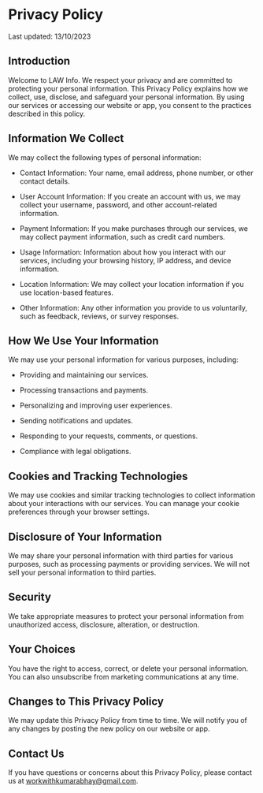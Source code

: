 # Privacy Policy

Last updated: 13/10/2023

## Introduction

Welcome to LAW Info. We respect your privacy and are committed to protecting your personal information. This Privacy Policy explains how we collect, use, disclose, and safeguard your personal information. By using our services or accessing our website or app, you consent to the practices described in this policy.

## Information We Collect

We may collect the following types of personal information:

- Contact Information: Your name, email address, phone number, or other contact details.

- User Account Information: If you create an account with us, we may collect your username, password, and other account-related information.

- Payment Information: If you make purchases through our services, we may collect payment information, such as credit card numbers.

- Usage Information: Information about how you interact with our services, including your browsing history, IP address, and device information.

- Location Information: We may collect your location information if you use location-based features.

- Other Information: Any other information you provide to us voluntarily, such as feedback, reviews, or survey responses.

## How We Use Your Information

We may use your personal information for various purposes, including:

- Providing and maintaining our services.

- Processing transactions and payments.

- Personalizing and improving user experiences.

- Sending notifications and updates.

- Responding to your requests, comments, or questions.

- Compliance with legal obligations.

## Cookies and Tracking Technologies

We may use cookies and similar tracking technologies to collect information about your interactions with our services. You can manage your cookie preferences through your browser settings.

## Disclosure of Your Information

We may share your personal information with third parties for various purposes, such as processing payments or providing services. We will not sell your personal information to third parties.

## Security

We take appropriate measures to protect your personal information from unauthorized access, disclosure, alteration, or destruction.

## Your Choices

You have the right to access, correct, or delete your personal information. You can also unsubscribe from marketing communications at any time.

## Changes to This Privacy Policy

We may update this Privacy Policy from time to time. We will notify you of any changes by posting the new policy on our website or app.

## Contact Us

If you have questions or concerns about this Privacy Policy, please contact us at workwithkumarabhay@gmail.com.


